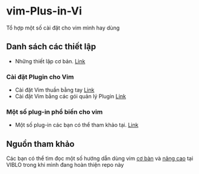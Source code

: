 # vim-Plus-in-Vi
Tổ hợp một số cài đặt cho vim mình hay dùng

## Danh sách các thiết lập
- Những thiết lập cơ bản. [Link](bacis_setup.md)
### Cài đặt Plugin cho Vim
- Cài đặt Vim thuần bằng tay [Link](manual_setup.md)
- Cài đặt Vim bằng các gói quản lý Plugin [Link](Plus-in_manager_setup.md)
### Một số plug-in phổ biến cho vim
- Một số plug-in các bạn có thể tham khảo tại. [Link](Plus-in_list.md)

## Nguồn tham khảo
Các bạn có thể tìm đọc một số hướng dẫn dùng vim [cơ bàn](https://viblo.asia/p/vim-editor-RnB5pNOrZPG) và [nâng cao](https://viblo.asia/p/cac-cau-lenh-vim-ma-cac-developer-nen-biet-ByEZkLyglQ0) tại VIBLO trong khi mình đang hoàn thiện repo này
